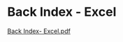 # Back Index - Excel

[Back Index- Excel.pdf](Back%20Index%20-%20Excel%20b8a3ccf9fd2541f5a13473114b65a9a9/Back_Index-_Excel.pdf)